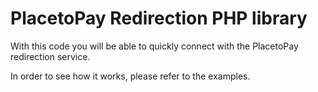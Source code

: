 # PlacetoPay Redirection PHP library

With this code you will be able to quickly connect with the PlacetoPay redirection service.

In order to see how it works, please refer to the examples.
